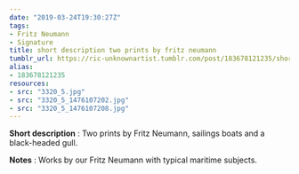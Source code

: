 ```yaml
---
date: "2019-03-24T19:30:27Z"
tags:
- Fritz Neumann
- Signature
title: short description two prints by fritz neumann
tumblr_url: https://ric-unknownartist.tumblr.com/post/183678121235/short-description-two-prints-by-fritz-neumann
alias:
- 183678121235
resources:
- src: "3320_5.jpg"
- src: "3320_5_1476107202.jpg"
- src: "3320_5_1476107208.jpg"
---
```


**Short description** : Two prints by Fritz Neumann, sailings boats and a black-headed gull.

**Notes** : Works by our Fritz Neumann with&nbsp;typical maritime subjects.&nbsp;
